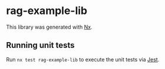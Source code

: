 # rag-example-lib

This library was generated with [Nx](https://nx.dev).

## Running unit tests

Run `nx test rag-example-lib` to execute the unit tests via [Jest](https://jestjs.io).
